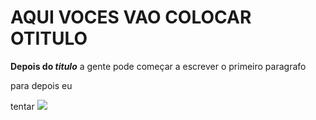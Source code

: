 
<!DOCTYPE html>
<html>
<head>
	<meta charset="utf-8">
	<meta name="viewport" content="width=device-width, initial-scale=1">
	<title>MEU DEUS</title>
</head>
<body>
	<h1>AQUI VOCES VAO COLOCAR OTITULO </h1>
		<p> <strong>Depois do <em>titulo</em></strong> a gente pode começar a escrever o primeiro paragrafo</p>
		<p>para depois eu</p>
		<p> tentar <img src="https://st2.depositphotos.com/1005147/5192/i/450/depositphotos_51926417-stock-photo-hands-holding-the-sun-at.jpg"></p>
</body>
</html>

